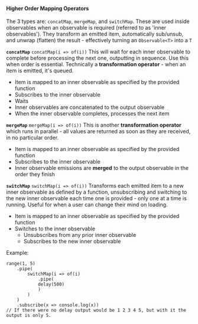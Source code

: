#### Higher Order Mapping Operators

The 3 types are: `concatMap`, `mergeMap`, and `switchMap`.  These are used inside observables when an observable is required (referred to as 'inner observables').  They transform an emitted item, automatically sub/unsub, and unwrap (flatten) the result - effectively turning an `Observable<T>` into a `T`

**`concatMap`**
`concatMap(i => of(i))`
This will wait for each inner observable to complete before processing the next one, outputting in sequence.  Use this when order is essential.  Technically a **transformation operator** - when an item is emitted, it's queued.
- Item is mapped to an inner observable as specified by the provided function
- Subscribes to the inner observable
- Waits
- Inner observables are concatenated to the output observable
- When the inner observable completes, processes the next item

**`mergeMap`**
`mergeMap(i => of(i))`
This is another **transformation operator** which runs in parallel - all values are returned as soon as they are received, in no particular order.
- Item is mapped to an inner observable as specified by the provided function
- Subscribes to the inner observable
- Inner observable emissions are **merged** to the output observable in the order they finish

**`switchMap`**
`switchMap(i => of(i))`
Transforms each emitted item to a new inner observable as defined by a function, unsubscribing and switching to the new inner observable each time one is provided - only one at a time is running.  Useful for when a user can change their mind on loading.
- Item is mapped to an inner observable as specified by the provided function
- Switches to the inner observable
  - Unsubscribes from any prior inner observable
  - Subscribes to the new inner observable

Example:
```
range(1, 5)
    .pipe(
        switchMap(i => of(i)
            .pipe(
            delay(500)
            )
        )
    )
    .subscribe(x => console.log(x))
// If there were no delay output would be 1 2 3 4 5, but with it the output is only 5.
```